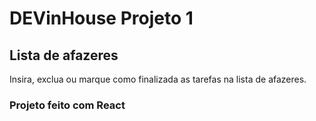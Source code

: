 # DEVinHouse Projeto 1

## Lista de afazeres

Insira, exclua ou marque como finalizada as tarefas na lista de afazeres.

### Projeto feito com React


